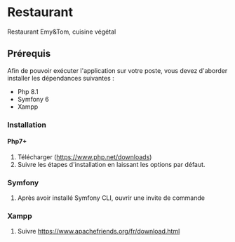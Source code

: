 # Restaurant
Restaurant Emy&amp;Tom, cuisine végétal

## Prérequis
Afin de pouvoir exécuter l'application sur votre poste, vous devez d'aborder installer les dépendances suivantes :
  * Php 8.1
  * Symfony 6
  * Xampp
 
### Installation
#### Php7+
  1. Télécharger (https://www.php.net/downloads)
  2. Suivre les étapes d'installation en laissant les options par défaut.
 
### Symfony
  1. Après avoir installé Symfony CLI, ouvrir une invite de commande
 
 
### Xampp
  1. Suivre https://www.apachefriends.org/fr/download.html
